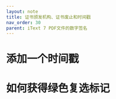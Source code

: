 ```yaml
---
layout: note
title: 证书颁发机构、证书废止和时间戳
nav_order: 30
parent: iText 7 PDF文件的数字签名
---
```


# 添加一个时间戳

# 如何获得绿色复选标记

